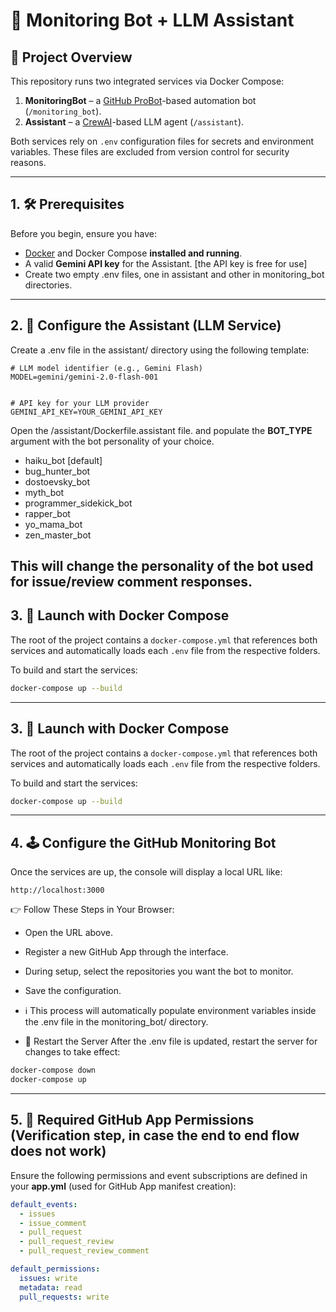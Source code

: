 # 🤖 Monitoring Bot + LLM Assistant

## 🧩 Project Overview

This repository runs two integrated services via Docker Compose:

1. **MonitoringBot** – a [GitHub ProBot](https://probot.github.io/)-based automation bot (`/monitoring_bot`).
2. **Assistant** – a [CrewAI](https://www.crewai.com/)-based LLM agent (`/assistant`).

Both services rely on `.env` configuration files for secrets and environment variables. These files are excluded from version control for security reasons.

---

## 1. 🛠️ Prerequisites

Before you begin, ensure you have:

- [Docker](https://docs.docker.com/get-docker/) and Docker Compose **installed and running**.
- A valid **Gemini API key** for the Assistant. [the API key is free for use]
- Create two empty .env files, one in assistant and other in monitoring_bot directories.

---

## 2. 🧠 Configure the Assistant (LLM Service)
Create a .env file in the assistant/ directory using the following template:

```dotenv
# LLM model identifier (e.g., Gemini Flash)
MODEL=gemini/gemini-2.0-flash-001


# API key for your LLM provider
GEMINI_API_KEY=YOUR_GEMINI_API_KEY
```

Open the /assistant/Dockerfile.assistant file. and populate the **BOT_TYPE** argument with the bot personality of your choice.
- haiku_bot [default]
- bug_hunter_bot
- dostoevsky_bot
- myth_bot
- programmer_sidekick_bot
- rapper_bot
- yo_mama_bot
- zen_master_bot

This will change the personality of the bot used for issue/review comment responses.
---

## 3. 🚀 Launch with Docker Compose

The root of the project contains a `docker-compose.yml` that references both services and automatically loads each `.env` file from the respective folders.

To build and start the services:

```bash
docker-compose up --build
```
---

## 3. 🚀 Launch with Docker Compose

The root of the project contains a `docker-compose.yml` that references both services and automatically loads each `.env` file from the respective folders.

To build and start the services:

```bash
docker-compose up --build
```
---

## 4. 🕹️ Configure the GitHub Monitoring Bot
Once the services are up, the console will display a local URL like:

```arduino
http://localhost:3000
```
👉 Follow These Steps in Your Browser:
- Open the URL above.

- Register a new GitHub App through the interface.
- During setup, select the repositories you want the bot to monitor.
- Save the configuration.
- ℹ️ This process will automatically populate environment variables inside the .env file in the monitoring_bot/ directory.
- 🔄 Restart the Server
After the .env file is updated, restart the server for changes to take effect:

```bash
docker-compose down
docker-compose up
```
---

## 5. 🔐 Required GitHub App Permissions (Verification step, in case the end to end flow does not work)
Ensure the following permissions and event subscriptions are defined in your **app.yml** (used for GitHub App manifest creation):

```yaml
default_events:
  - issues
  - issue_comment
  - pull_request
  - pull_request_review
  - pull_request_review_comment

default_permissions:
  issues: write
  metadata: read
  pull_requests: write
```

